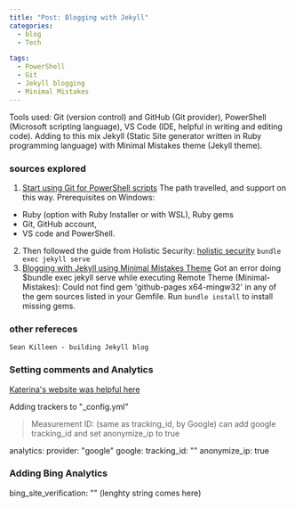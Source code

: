 ```yaml
---
title: "Post: Blogging with Jekyll"
categories:
  - blog
  - Tech

tags:
  - PowerShell
  - Git
  - Jekyll blogging
  - Minimal Mistakes
---
```

<meta name="msvalidate.01" content="7A96D455B03667537A649E9E535AC3CF" />

Tools used: 
Git (version control) and GitHub (Git provider), PowerShell (Microsoft scripting language), VS Code (IDE, helpful in writing and editing code). 
Adding to this mix Jekyll (Static Site generator written in Ruby programming language) with Minimal Mistakes theme (Jekyll theme). 

### sources explored
1. [Start using Git for PowerShell scripts](https://4bes.nl/2019/06/02/step-by-step-start-using-git-for-powershell/) The path travelled, and support on this way. 
  Prerequisites on Windows: 
  - Ruby (option with Ruby Installer or with WSL), Ruby gems
  - Git, GitHub account, 
  - VS code and PowerShell. 
2. Then followed the guide from Holistic Security: 
[holistic security](https://holisticsecurity.io/2020/03/30/github-pages-and-jekyll-on-windows-10)
  `bundle exec jekyll serve`
3. [Blogging with Jekyll using Minimal Mistakes Theme](https://purple.telstra.com.au/blog/opensource-blogging-with-jekyll-github-vscode-part-2)
Got an error doing $bundle exec jekyll serve while executing Remote Theme (Minimal-Mistakes): Could not find gem 'github-pages x64-mingw32' in any of the gem sources listed in your Gemfile.
Run `bundle install` to install missing gems.

### other refereces 
~~~
Sean Killeen - building Jekyll blog
~~~

### Setting comments and Analytics
[Katerina's website was helpful here](https://www.cross-validated.com/Personal-website-with-Minimal-Mistakes-Jekyll-Theme-HOWTO-Part-IV/)

Adding trackers to "_config.yml" 
> Measurement ID: (same as tracking_id, by Google)
> can add google tracking_id and set anonymize_ip to true

analytics:
  provider: "google"
  google:
    tracking_id: "" 
    anonymize_ip: true

### Adding Bing Analytics 
bing_site_verification: "" (lenghty string comes here)


